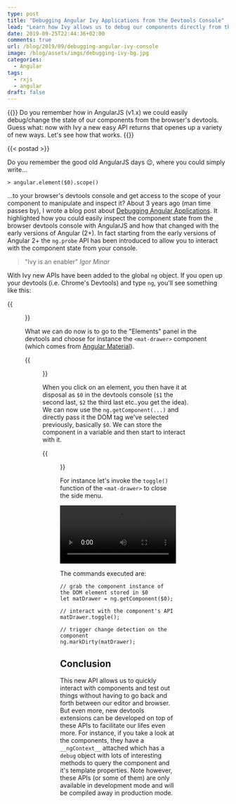 ```yaml
---
type: post
title: "Debugging Angular Ivy Applications from the Devtools Console"
lead: "Learn how Ivy allows us to debug our components directly from the browser devtools"
date: 2019-09-25T22:44:36+02:00
comments: true
url: /blog/2019/09/debugging-angular-ivy-console
image: /blog/assets/imgs/debugging-ivy-bg.jpg
categories:
  - Angular
tags:
  - rxjs
  - angular
draft: false
---
```


{{<intro>}}
  Do you remember how in AngularJS (v1.x) we could easily debug/change the state of our components from the browser's devtools. Guess what: now with Ivy a new easy API returns that openes up a variety of new ways. Let's see how that works.
{{</intro>}}

<!--more-->

{{< postad >}}

Do you remember the good old AngularJS days :wink:, where you could simply write...

```
> angular.element($0).scope()
```

...to your browser's devtools console and get access to the scope of your component to manipulate and inspect it? About 3 years ago (man time passes by), I wrote a blog post about [Debugging Angular Applications](/blog/2016/02/debugging-angular2-console/). It highlighted how you could easily inspect the component state from the browser devtools console with AngularJS and how that changed with the early versions of Angular (2+). In fact starting from the early versions of Angular 2+ the `ng.probe` API has been introduced to allow you to interact with the component state from your console.

<blockquote class="emphasized">"Ivy is an enabler" <cite>Igor Minar</cite></blockquote>

With Ivy new APIs have been added to the global `ng` object. If you open up your devtools (i.e. Chrome's Devtools) and type `ng`, you'll see something like this:

{{<figure url="/blog/assets/imgs/ivydebug-ng-api.png" size="full">}}

What we can do now is to go to the "Elements" panel in the devtools and choose for instance the `<mat-drawer>` component (which comes from [Angular Material](https://material.angular.io/components/sidenav/overview)).

{{<figure url="/blog/assets/imgs/ivydebug-select-item-inspect.png" size="full">}}

When you click on an element, you then have it at disposal as `$0` in the devtools console (`$1` the second last, `$2` the third last etc..you get the idea). We can now use the `ng.getComponent(...)` and directly pass it the DOM tag we've selected previously, basically `$0`. We can store the component in a variable and then start to interact with it.

{{<figure url="/blog/assets/imgs/ivydebug-matdrawer-instance.png" size="full">}}

For instance let's invoke the `toggle()` function of the `<mat-drawer>` to close the side menu.

<video width="100%" controls autoplay>
  <source src="/blog/assets/imgs/ivy-debug.mov" type="video/mp4">
</video>

The commands executed are:

```
// grab the component instance of the DOM element stored in $0
let matDrawer = ng.getComponent($0);

// interact with the component's API
matDrawer.toggle();

// trigger change detection on the component
ng.markDirty(matDrawer);
```

## Conclusion

This new API allows us to quickly interact with components and test out things without having to go back and forth between our editor and browser. But even more, new devtools extensions can be developed on top of these APIs to facilitate our lifes even more. For instance, if you take a look at the components, they have a `__ngContext__` attached which has a `debug` object with lots of interesting methods to query the component and it's template properties. Note however, these APIs (or some of them) are only available in development mode and will be compiled away in production mode.
